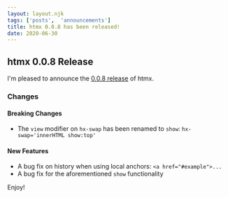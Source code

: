 ```yaml
---
layout: layout.njk
tags: ['posts',  'announcements']
title: htmx 0.0.8 has been released!
date: 2020-06-30
---
```


## htmx 0.0.8 Release

I'm pleased to announce the [0.0.8 release](https://unpkg.com/browse/htmx.org@0.0.8/) of htmx.

### Changes

#### Breaking Changes

* The `view` modifier on `hx-swap` has been renamed to `show`: `hx-swap='innerHTML show:top'`

#### New Features

* A bug fix on history when using local anchors: `<a href="#example">...`
* A bug fix for the aforementioned `show` functionality

Enjoy!
